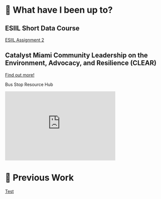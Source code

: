 # 📰 What have I been up to?
## ESIIL Short Data Course
[ESIIL Assignment 2](notebooks/Get-Started-with-Open-Reproducible-Science.md)

## Catalyst Miami Community Leadership on the Environment, Advocacy, and Resilience (CLEAR)
[Find out more!](https://www.catalystmiami.org/clear)

Bus Stop Resource Hub

<iframe src="https://docs.google.com/presentation/d/e/2PACX-1vTrg3dPrLhSUYGXc8l3A3F8_KWrAhyXXPq85QXr_UEHfXr5kd5sUh-ew4ziUXWpni_XUy0xA9TuckCD/embed?start=true&loop=true&delayms=3000" frameborder="0" width="360" height="225" allowfullscreen="true" mozallowfullscreen="true" webkitallowfullscreen="true"></iframe>

# 💼 Previous Work
[Test](Test.md)
